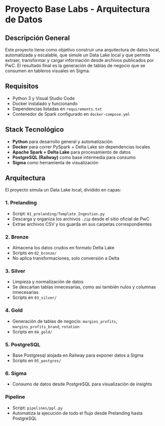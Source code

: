 # Proyecto Base Labs - Arquitectura de Datos

## Descripción General
Este proyecto tiene como objetivo construir una arquitectura de datos local, automatizada y escalable, que simule un Data Lake local y que permita extraer, transformar y cargar información desde archivos publicados por PwC. El resultado final es la generación de tablas de negocio que se consumen en tableros visuales en Sigma.

## Requisitos
- Python 3 y Visual Studio Code
- Docker instalado y funcionando
- Dependencias listadas en `requirements.txt`
- Contenedor de Spark configurado en `docker-compose.yml`

## Stack Tecnológico
- **Python** para desarrollo general y automatización
- **Docker** para correr PySpark + Delta Lake sin dependencias locales
- **Apache Spark + Delta Lake** para procesamiento de datos
- **PostgreSQL (Railway)** como base intermedia para consumo
- **Sigma** como herramienta de visualización

## Arquitectura
El proyecto simula un Data Lake local, dividido en capas:

### 1. Prelanding
- Script: `01_prelanding/Template_Ingestion.py`
- Descarga y organiza los archivos `.zip` desde el sitio oficial de PwC
- Extrae archivos CSV y los guarda en sus carpetas correspondientes

### 2. Bronze
- Almacena los datos crudos en formato Delta Lake
- Scripts en `02_bronze/`
- No aplica transformaciones, solo conversión a Delta

### 3. Silver
- Limpieza y normalización de datos
- Se descartan tablas innecesarias, como asi también nulos y columnas innecesarias
- Scripts en `03_silver/`

### 4. Gold
- Generación de tablas de negocio: `margins_profits`, `margins_profits_brand`, `rotation`
- Scripts en `04_gold/`

### 5. PostgreSQL
- Base Postgresql alojada en Railway para exponer datos a Sigma
- Scripts en `05_postgres/`

### 6. Sigma
- Consumo de datos desde PostgreSQL para visualización de insights

### Pipeline
- Script: `pipelines/ppl.py`
- Automatiza la ejecución de todo el flujo desde Prelanding hasta PostgreSQL
